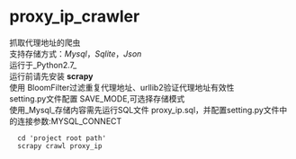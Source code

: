 # proxy_ip_crawler

  抓取代理地址的爬虫<br>
  支持存储方式：_Mysql_，_Sqlite_，_Json_<br>
  运行于_Python2.7_<br>
  运行前请先安装 __scrapy__<br>
  使用 BloomFilter过滤重复代理地址、urllib2验证代理地址有效性<br>
  setting.py文件配置 SAVE_MODE,可选择存储模式<br>
  使用_Mysql_存储内容需先运行SQL文件 proxy_ip.sql，并配置setting.py文件中的连接参数:MYSQL_CONNECT<br>
  
      cd 'project root path'
      scrapy crawl proxy_ip

